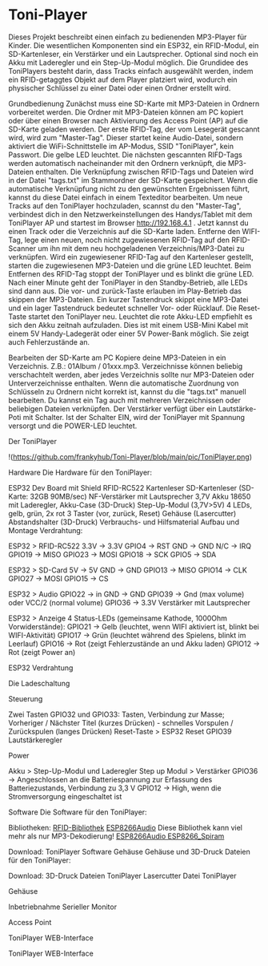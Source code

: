 # Toni-Player

Dieses Projekt beschreibt einen einfach zu bedienenden MP3-Player für Kinder. Die wesentlichen Komponenten sind ein ESP32, ein RFID-Modul, ein SD-Kartenleser, ein Verstärker und ein Lautsprecher. Optional sind noch ein Akku mit Laderegler und ein Step-Up-Modul möglich. Die Grundidee des ToniPlayers besteht darin, dass Tracks einfach ausgewählt werden, indem ein RFID-getaggtes Objekt auf dem Player platziert wird, wodurch ein physischer Schlüssel zu einer Datei oder einen Ordner erstellt wird.

Grundbedienung
Zunächst muss eine SD-Karte mit MP3-Dateien in Ordnern vorbereitet werden. Die Ordner mit MP3-Dateien können am PC kopiert oder über einen Browser nach Aktivierung des Access Point (AP) auf die SD-Karte geladen werden. Der erste RFID-Tag, der vom Lesegerät gescannt wird, wird zum "Master-Tag". Dieser startet keine Audio-Datei, sondern aktiviert die WiFi-Schnittstelle im AP-Modus, SSID "ToniPlayer", kein Passwort. Die gelbe LED leuchtet. Die nächsten gescannten RIFD-Tags werden automatisch nacheinander mit den Ordnern verknüpft, die MP3-Dateien enthalten. Die Verknüpfung zwischen RFID-Tags und Dateien wird in der Datei "tags.txt" im Stammordner der SD-Karte gespeichert. Wenn die automatische Verknüpfung nicht zu den gewünschten Ergebnissen führt, kannst du diese Datei einfach in einem Texteditor bearbeiten. Um neue Tracks auf den ToniPlayer hochzuladen, scannst du den "Master-Tag", verbindest dich in den Netzwerkeinstellungen des Handys/Tablet mit dem ToniPlayer AP und startest im Browser http://192.168.4.1 . Jetzt kannst du einen Track oder die Verzeichnis auf die SD-Karte laden. Entferne den WIFI-Tag, lege einen neuen, noch nicht zugewiesenen RFID-Tag auf den RFID-Scanner um ihn mit dem neu hochgeladenen Verzeichnis/MP3-Datei zu verknüpfen. Wird ein zugewiesener RFID-Tag auf den Kartenleser gestellt, starten die zugewiesenen MP3-Dateien und die grüne LED leuchtet. Beim Entfernen des RFID-Tag stoppt der ToniPlayer und es blinkt die grüne LED. Nach einer Minute geht der ToniPlayer in den Standby-Betrieb, alle LEDs sind dann aus. Die vor- und zurück-Taste erlauben im Play-Betrieb das skippen der MP3-Dateien. Ein kurzer Tastendruck skippt eine MP3-Datei und ein lager Tastendruck bedeutet schneller Vor- oder Rücklauf. Die Reset-Taste startet den ToniPlayer neu. Leuchtet die rote Akku-LED empfiehlt es sich den Akku zeitnah aufzuladen. Dies ist mit einem USB-Mini Kabel mit einem 5V Handy-Ladegerät oder einer 5V Power-Bank möglich. Sie zeigt auch Fehlerzustände an.

Bearbeiten der SD-Karte am PC
Kopiere deine MP3-Dateien in ein Verzeichnis. Z.B.: 01Album / 01xxx.mp3. Verzeichnisse können beliebig verschachtelt werden, aber jedes Verzeichnis sollte nur MP3-Dateien oder Unterverzeichnisse enthalten. Wenn die automatische Zuordnung von Schlüsseln zu Ordnern nicht korrekt ist, kannst du die "tags.txt" manuell bearbeiten. Du kannst ein Tag auch mit mehreren Verzeichnissen oder beliebigen Dateien verknüpfen. Der Verstärker verfügt über ein Lautstärke-Poti mit Schalter. Ist der Schalter EIN, wird der ToniPlayer mit Spannung versorgt und die POWER-LED leuchtet.



Der ToniPlayer

!(https://github.com/frankyhub/Toni-Player/blob/main/pic/ToniPlayer.png)




Hardware
Die Hardware für den ToniPlayer:

ESP32 Dev Board mit Shield
RFID-RC522 Kartenleser
SD-Kartenleser (SD-Karte: 32GB 90MB/sec)
NF-Verstärker mit Lautsprecher
3,7V Akku 18650 mit Laderegler, Akku-Case (3D-Druck)
Step-Up-Modul (3,7V>5V)
4 LEDs, gelb, grün, 2x rot
3 Taster (vor, zurück, Reset)
Gehäuse (Lasercutter)
Abstandshalter (3D-Druck)
Verbrauchs- und Hilfsmaterial
Aufbau und Montage
Verdrahtung:

ESP32 > RFID-RC522
3.3V -> 3.3V
GPIO4 -> RST
GND -> GND
N/C -> IRQ
GPIO19 -> MISO
GPIO23 -> MOSI
GPIO18 -> SCK
GPIO5 -> SDA


ESP32 > SD-Card
5V -> 5V
GND -> GND
GPIO13 -> MISO
GPIO14 -> CLK
GPIO27 -> MOSI
GPIO15 -> CS


ESP32 > Audio
GPIO22 -> in
GND -> GND
GPIO39 -> Gnd (max volume) oder VCC/2 (normal volume)
GPIO36 -> 3.3V
Verstärker mit Lautsprecher


ESP32 > Anzeige
4 Status-LEDs (gemeinsame Kathode, 1000Ohm Vorwiderstände):
GPIO21 -> Gelb (leuchtet, wenn WIFI aktiviert ist, blinkt bei WIFI-Aktivität)
GPIO17 -> Grün (leuchtet während des Spielens, blinkt im Leerlauf)
GPIO16 -> Rot (zeigt Fehlerzustände an und Akku laden)
GPIO12 -> Rot (zeigt Power an)


ESP32 Verdrahtung



Die Ladeschaltung



Steuerung

Zwei Tasten
GPIO32 und GPIO33: Tasten, Verbindung zur Masse; Vorheriger / Nächster Titel (kurzes Drücken) - schnelles Vorspulen / Zurückspulen (langes Drücken)
Reset-Taste > ESP32 Reset
GPIO39 Lautstärkeregler


Power

Akku > Step-Up-Modul und Laderegler
Step up Modul > Verstärker
GPIO36 -> Angeschlossen an die Batteriespannung zur Erfassung des Batteriezustands, Verbindung zu 3,3 V
GPIO12 -> High, wenn die Stromversorgung eingeschaltet ist


Software
Die Software für den ToniPlayer:

Bibliotheken:
[RFID-Bibliothek](https://github.com/miguelbalboa/rfid)
[ESP8266Audio](https://github.com/earlephilhower/ESP8266Audio) Diese Bibliothek kann viel mehr als nur MP3-Dekodierung!
[ESP8266Audio ESP8266_Spiram](https://github.com/Gianbacchio/ESP8266_Spiram)

Download:
ToniPlayer Software
Gehäuse
Gehäuse und 3D-Druck Dateien für den ToniPlayer:

Download:
3D-Druck Dateien ToniPlayer
Lasercutter Datei ToniPlayer


Gehäuse






Inbetriebnahme
Serieller Monitor




Access Point




ToniPlayer WEB-Interface




ToniPlayer WEB-Interface



